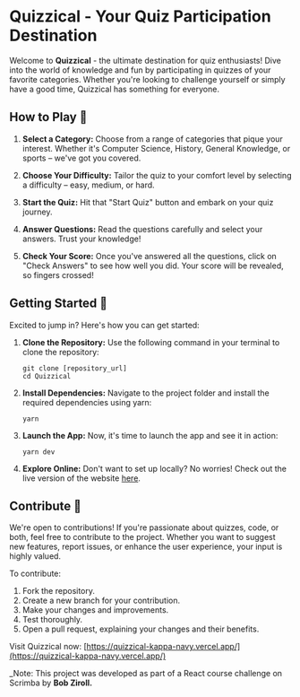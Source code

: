 # Quizzical - Your Quiz Participation Destination

Welcome to **Quizzical** - the ultimate destination for quiz enthusiasts! Dive into the world of knowledge and fun by participating in quizzes of your favorite categories. Whether you're looking to challenge yourself or simply have a good time, Quizzical has something for everyone.

## How to Play 🧠

1. **Select a Category:** Choose from a range of categories that pique your interest. Whether it's Computer Science, History, General Knowledge, or sports – we've got you covered.

2. **Choose Your Difficulty:** Tailor the quiz to your comfort level by selecting a difficulty – easy, medium, or hard.

3. **Start the Quiz:** Hit that "Start Quiz" button and embark on your quiz journey.

4. **Answer Questions:** Read the questions carefully and select your answers. Trust your knowledge!

5. **Check Your Score:** Once you've answered all the questions, click on "Check Answers" to see how well you did. Your score will be revealed, so fingers crossed!

## Getting Started 🚀

Excited to jump in? Here's how you can get started:

1. **Clone the Repository:** Use the following command in your terminal to clone the repository:

   ```
   git clone [repository_url]
   cd Quizzical
   ```

2. **Install Dependencies:** Navigate to the project folder and install the required dependencies using yarn:

   ```
   yarn
   ```

3. **Launch the App:** Now, it's time to launch the app and see it in action:

   ```
   yarn dev
   ```

4. **Explore Online:** Don't want to set up locally? No worries! Check out the live version of the website [here](https://quizzical-kappa-navy.vercel.app/).

## Contribute 🤝

We're open to contributions! If you're passionate about quizzes, code, or both, feel free to contribute to the project. Whether you want to suggest new features, report issues, or enhance the user experience, your input is highly valued.

To contribute:

1. Fork the repository.
2. Create a new branch for your contribution.
3. Make your changes and improvements.
4. Test thoroughly.
5. Open a pull request, explaining your changes and their benefits.

Visit Quizzical now: [https://quizzical-kappa-navy.vercel.app/](https://quizzical-kappa-navy.vercel.app/)

\_Note: This project was developed as part of a React course challenge on Scrimba by **Bob Ziroll.**
